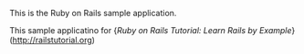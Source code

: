 This is the Ruby on Rails sample application.

This sample applicatino for {*Ruby on Rails Tutorial: Learn Rails by Example*}(http://railstutorial.org)